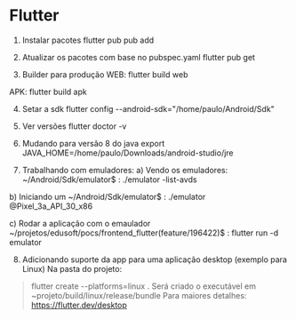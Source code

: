 # Flutter

1) Instalar pacotes
flutter pub pub add <nome do pacote>

2) Atualizar os pacotes com base no pubspec.yaml
flutter pub get

3) Builder para produção
WEB: 
flutter build web 

APK: 
flutter build apk

4) Setar a sdk
flutter config --android-sdk="/home/paulo/Android/Sdk"

5) Ver versões
flutter doctor -v

6) Mudando para  versão 8 do java
export JAVA_HOME=/home/paulo/Downloads/android-studio/jre

7) Trabalhando com emuladores:
a) Vendo os emuladores: 
~/Android/Sdk/emulator$ : ./emulator -list-avds

b) Iniciando um 
~/Android/Sdk/emulator$ : ./emulator @Pixel_3a_API_30_x86

c) Rodar a aplicação com o emaulador
~/projetos/edusoft/pocs/frontend_flutter(feature/196422)$ : flutter run -d emulator 

8) Adicionando suporte da app para uma aplicação desktop (exemplo para Linux)
Na pasta do projeto:
> flutter create --platforms=linux .
Será criado o executável em ~projeto/build/linux/release/bundle
Para maiores detalhes: https://flutter.dev/desktop
